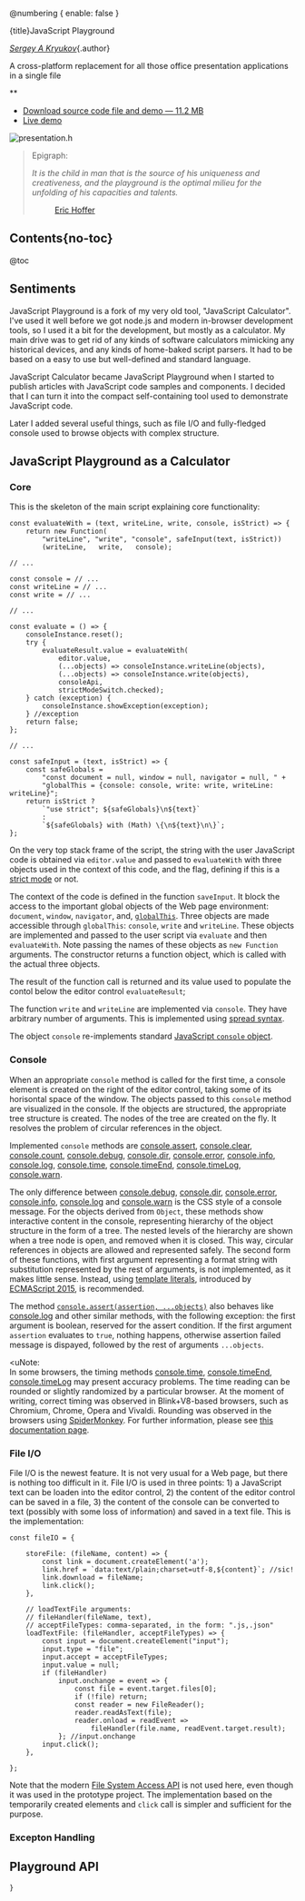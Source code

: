 @numbering {
    enable: false
}

{title}JavaScript Playground

[*Sergey A Kryukov*](https://www.SAKryukov.org){.author}

A cross-platform replacement for all those office presentation applications in a single file

**

<!-- copy to CodeProject from here ------------------------------------------->

<ul class="download">
	<li><a href="Web-presentation.zip">Download source code file and demo &mdash; 11.2 MB</a></li>
	<li><a href="https://SAKryukov.github.io/web-presentation/demo">Live demo</a></li>
</ul>

![presentation.h](main.jpg)

<blockquote id="epigraph" class="FQ"><div class="FQA">Epigraph:</div>
<p><i>It is the child in man that is the source of his uniqueness and creativeness, and the playground is the optimal milieu for the unfolding of his capacities and talents.</i></p>
<dd><a href="https://en.wikipedia.org/wiki/Eric_Hoffer">Eric Hoffer</a></dd>
</blockquote>

## Contents{no-toc}

@toc

## Sentiments

JavaScript Playground is a fork of my very old tool, "JavaScript Calculator". I've used it well before we got node.js and modern in-browser development tools, so I used it a bit for the development, but mostly as a calculator. My main drive was to get rid of any kinds of software calculators mimicking any historical devices, and any kinds of home-baked script parsers. It had to be based on a easy to use but well-defined and standard language.

JavaScript Calculator became JavaScript Playground when I started to publish articles with JavaScript code samples and components. I decided that I can turn it into the compact self-containing tool used to demonstrate JavaScript code.

Later I added several useful things, such as file I/O and fully-fledged console used to browse objects with complex structure.

## JavaScript Playground as a Calculator

### Core

This is the skeleton of the main script explaining core functionality:

```{lang=JavaScript}
const evaluateWith = (text, writeLine, write, console, isStrict) => {
    return new Function(
        "writeLine", "write", "console", safeInput(text, isStrict))
        (writeLine,   write,   console);

// ...

const console = // ...
const writeLine = // ...
const write = // ...

// ...

const evaluate = () => {
    consoleInstance.reset();
    try {
        evaluateResult.value = evaluateWith(
            editor.value,
            (...objects) => consoleInstance.writeLine(objects),
            (...objects) => consoleInstance.write(objects),
            consoleApi,
            strictModeSwitch.checked);
    } catch (exception) {
        consoleInstance.showException(exception);
    } //exception
    return false;
};

// ...

const safeInput = (text, isStrict) => {
    const safeGlobals =
        "const document = null, window = null, navigator = null, " +
        "globalThis = {console: console, write: write, writeLine: writeLine}";
    return isStrict ?
        `"use strict"; ${safeGlobals}\n${text}`
        :
        `${safeGlobals} with (Math) \{\n${text}\n\}`;
};
```

On the very top stack frame of the script, the string with the user JavaScript code is obtained via `editor.value` and passed to `evaluateWith` with three objects used in the context of this code, and the flag, defining if this is a [strict mode](https://developer.mozilla.org/en-US/docs/Web/JavaScript/Reference/Strict_mode) or not.

The context of the code is defined in the function `saveInput`. It block the access to the important global objects of the Web page environment: `document`, `window`, `navigator`, and, [`globalThis`](https://developer.mozilla.org/en-US/docs/Web/JavaScript/Reference/Global_Objects/globalThis). Three objects are made accessible through `globalThis`: `console`, `write` and `writeLine`. These objects are implemented and passed to the user script via `evaluate` and then `evaluateWith`. Note passing the names of these objects as `new Function` arguments. The constructor returns a function object, which is called with the actual three objects.

The result of the function call is returned and its value used to populate the contol below the editor control `evaluateResult`;

The function `write` and `writeLine` are implemented via `console`. They have arbitrary number of arguments. This is implemented using [spread syntax](https://developer.mozilla.org/en-US/docs/Web/JavaScript/Reference/Operators/Spread_syntax).

The object `console` re-implements standard [JavaScript `console` object](https://developer.mozilla.org/en-US/docs/Web/API/console).

### Console

When an appropriate `console` method is called for the first time, a console element is created on the right of the editor control, taking some of its horisontal space of the window. The objects passed to this `console` method are visualized in the console. If the objects are structured, the appropriate tree structure is created. The nodes of the tree are created on the fly. It resolves the problem of circular references in the object.

Implemented `console` methods are [console.assert](https://developer.mozilla.org/en-US/docs/Web/API/console/assert), [console.clear](https://developer.mozilla.org/en-US/docs/Web/API/Console/clear), [console.count](https://developer.mozilla.org/en-US/docs/Web/API/Console/count), [console.debug](https://developer.mozilla.org/en-US/docs/Web/API/Console/count), [console.dir](https://developer.mozilla.org/en-US/docs/Web/API/Console/dir), [console.error](https://developer.mozilla.org/en-US/docs/Web/API/Console/error), [console.info](https://developer.mozilla.org/en-US/docs/Web/API/Console/info), [console.log](https://developer.mozilla.org/en-US/docs/Web/API/Console/log), [console.time](https://developer.mozilla.org/en-US/docs/Web/API/Console/time), [console.timeEnd](https://developer.mozilla.org/en-US/docs/Web/API/Console/time), [console.timeLog](https://developer.mozilla.org/en-US/docs/Web/API/Console/timeLog), [console.warn](https://developer.mozilla.org/en-US/docs/Web/API/Console/warn).

The only difference between [console.debug](https://developer.mozilla.org/en-US/docs/Web/API/Console/count), [console.dir](https://developer.mozilla.org/en-US/docs/Web/API/Console/dir), [console.error](https://developer.mozilla.org/en-US/docs/Web/API/Console/error), [console.info](https://developer.mozilla.org/en-US/docs/Web/API/Console/info), [console.log](https://developer.mozilla.org/en-US/docs/Web/API/Console/log) and [console.warn](https://developer.mozilla.org/en-US/docs/Web/API/Console/warn) is the CSS style of a console message. For the objects derived from `Object`, these methods show interactive content in the console, representing hierarchy of the object structure in the form of a tree. The nested levels of the hierarchy are shown when a tree node is open, and removed when it is closed. This way, circular references in objects are allowed and represented safely. The second form of these functions, with first argument representing a format string with substitution represented by the rest of arguments, is not implemented, as it makes little sense. Instead, using [template literals](https://developer.mozilla.org/en-US/docs/Web/JavaScript/Reference/template_literals), introduced by [ECMAScript 2015](https://en.wikipedia.org/wiki/ECMAScript#6th_Edition_-_ECMAScript_2015), is recommended.

The method [`console.assert(assertion, ...objects)`](https://developer.mozilla.org/en-US/docs/Web/API/Console/assert) also behaves like [console.log](https://developer.mozilla.org/en-US/docs/Web/API/Console/log) and other similar methods, with the following exception: the first argument is boolean, reserved for the assert condition. If the first argument `assertion` evaluates to `true`, nothing happens, otherwise assertion failed message is dispayed, followed by the rest of arguments `...objects`.

<uNote</u>:<br/>
In some browsers, the timing methods [console.time](https://developer.mozilla.org/en-US/docs/Web/API/Console/time), [console.timeEnd](https://developer.mozilla.org/en-US/docs/Web/API/Console/timeEnd), [console.timeLog](https://developer.mozilla.org/en-US/docs/Web/API/Console/timeLog) may present accuracy problems. The time reading can be rounded or slightly randomized by a particular browser. At the moment of writing, correct timing was observed in Blink+V8-based browsers, such as Chromium, Chrome, Opera and Vivaldi. Rounding was observed in the browsers using [SpiderMonkey](https://en.wikipedia.org/wiki/SpiderMonkey). For further information, please see [this documentation page](https://developer.mozilla.org/en-US/docs/Web/API/Performance/now).

### File I/O

File I/O is the newest feature. It is not very usual for a Web page, but there is nothing too difficult in it. File I/O is used in three points: 1) a JavaScript text can be loaden into the editor control, 2) the content of the editor control can be saved in a file, 3) the content of the console can be converted to text (possibly with some loss of information) and saved in a text file. This is the implementation:

```{lang=JavaScript}
const fileIO = {

    storeFile: (fileName, content) => {
        const link = document.createElement('a');
        link.href = `data:text/plain;charset=utf-8,${content}`; //sic!
        link.download = fileName;
        link.click();
    },
    
    // loadTextFile arguments:
    // fileHandler(fileName, text),
    // acceptFileTypes: comma-separated, in the form: ".js,.json"
    loadTextFile: (fileHandler, acceptFileTypes) => { 
        const input = document.createElement("input");
        input.type = "file";
        input.accept = acceptFileTypes;
        input.value = null;
        if (fileHandler)
            input.onchange = event => {
                const file = event.target.files[0];
                if (!file) return;
                const reader = new FileReader();
                reader.readAsText(file);
                reader.onload = readEvent =>
                    fileHandler(file.name, readEvent.target.result);
            }; //input.onchange
        input.click();
    },

};
```

Note that the modern [File System Access API](https://developer.mozilla.org/en-US/docs/Web/API/File_System_Access_API) is not used here, even though it was used in the prototype project. The implementation based on the temporarily created elements and `click` call is simpler and sufficient for the purpose.

### Excepton Handling


## Playground API

```{lang=JavaScript}
}
```


